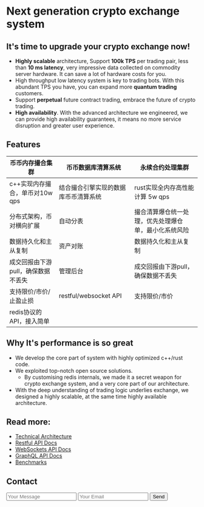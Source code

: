 # Next generation crypto exchange system

## It's time to upgrade your crypto exchange now!

* **Highly scalable** architecture, Support **100k TPS** per trading pair, less than **10 ms latency**, very impressive data collected on commodity server hardware. It can save a lot of hardware costs for you.
* High throughput low latency system is key to trading bots. With this abundant TPS you have, you can expand more **quantum trading** customers.
* Support **perpetual** future contract trading, embrace the future of crypto trading.
* **High availability**. With the advanced architecture we engineered, we can provide high availability guarantees, it means no more service disruption and greater user experience.

## Features

| 币币内存撮合集群                   | 币币数据库清算系统                   | 永续合约处理集群                                     |
| ---------------------------------- | ------------------------------------ | ---------------------------------------------------- |
| c++实现内存撮合，单币对10w qps     | 结合撮合引擎实现的数据库币币清算系统 | rust实现全内存高性能计算 5w qps                      |
| 分布式架构，币对横向扩展           | 自动分表                             | 撮合清算爆仓统一处理，优先处理爆仓单，最小化系统风险 |
| 数据持久化和主从复制               | 资产对账                             | 数据持久化和主从复制                                 |
| 成交回报由下游pull，确保数据不丢失 | 管理后台                             | 成交回报由下游pull，确保数据不丢失                   |
| 支持限价/市价/止盈止损             | restful/websocket API                | 支持限价/市价                                        |
| redis协议的API，接入简单           |                                      |                                                      |

## Why It's performance is so great

* We develop the core part of system with highly optimized c++/rust code.
* We exploited top-notch open source solutions.
  * By customising redis internals, we made it a secret weapon for crypto exchange system, and a very core part of our architecture.
* With the deep understanding of trading logic underlies exchange, we designed a highly scalable, at the same time highly available architecture.

## Read more:

* [Technical Architecture](architecture.md)
* [Restful API Docs](rest-api.html)
* [WebSockets API Docs](ws.md)
* [GraphQL API Docs](graphql.md)
* [Benchmarks](benchmarks.md)

## Contact

<form action="https://formspree.io/yi.codeplayer@gmail.com" method="POST">
    <input type="text" name="name" placeholder="Your Message">
    <input type="email" name="_replyto" placeholder="Your Email">
    <input type="submit" value="Send">
</form>

